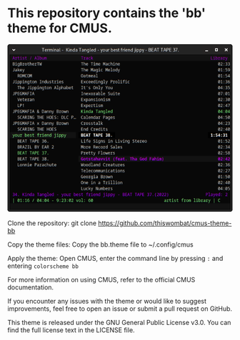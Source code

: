 # This repository contains the 'bb' theme for CMUS.

![Image of the theme](Screenshot_2024-05-18_15-53-00.png)

Clone the repository: git clone https://github.com/thiswombat/cmus-theme-bb

Copy the theme files: Copy the bb.theme file to ~/.config/cmus

Apply the theme: Open CMUS, enter the command line by pressing `:` and entering `colorscheme bb`

For more information on using CMUS, refer to the official CMUS documentation.

If you encounter any issues with the theme or would like to suggest improvements, feel free to open an issue or submit a pull request on GitHub.

This theme is released under the GNU General Public License v3.0. You can find the full license text in the LICENSE file.
